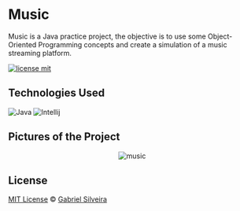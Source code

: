 # Music

Music is a Java practice project, the objective is to use some Object-Oriented Programming concepts and create a simulation of a music streaming platform.

[![license mit](https://img.shields.io/badge/license-MIT-blue.svg?style=for-the-badge&labelColor=000)](https://img.shields.io/github/license/akyua/Music)

## Technologies Used

![Java](https://img.shields.io/badge/-Java-black?style=for-the-badge&logo=openjdk)
![Intellij](https://img.shields.io/badge/-Intellij-black?style=for-the-badge&logo=intellij-idea)

## Pictures of the Project

<div align="center">

![music](https://github.com/akyua/Music/assets/75745796/756b1818-5e9a-4aef-9ac8-f1014ed34402)

</div>

## License

[MIT License](./LICENSE) © [Gabriel Silveira](http://gabrielsilveira.tk/)

